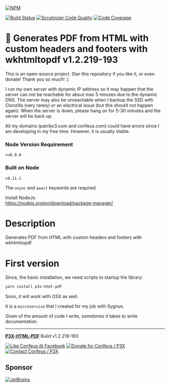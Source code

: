 [//]: #@corifeus-header
  
[![NPM](https://nodei.co/npm/p3x-html-pdf.png?downloads=true&downloadRank=true&stars=true)](https://www.npmjs.com/package/p3x-html-pdf/)

  [![Build Status](https://travis-ci.org/patrikx3/html-pdf.svg?branch=master)](https://travis-ci.org/patrikx3/html-pdf)  [![Scrutinizer Code Quality](https://scrutinizer-ci.com/g/patrikx3/html-pdf/badges/quality-score.png?b=master)](https://scrutinizer-ci.com/g/patrikx3/html-pdf/?branch=master)  [![Code Coverage](https://scrutinizer-ci.com/g/patrikx3/html-pdf/badges/coverage.png?b=master)](https://scrutinizer-ci.com/g/patrikx3/html-pdf/?branch=master) 


 
# 📃 Generates PDF from HTML with custom headers and footers with wkhtmltopdf v1.2.219-193  

This is an open-source project. Star this repository if you like it, or even donate!  Thank you so much! :)

I run my own server with dynamic IP address so it may happen that the server can not be reachable for about max 5 minutes due to the dynamic DNS. The server may also be unreachable when I backup the SSD with Clonzilla (very rarely) or an electrical issue (but this should not happen again). When the server is down, please hang on for 5-30 minutes and the server will be back up.

All my domains (patrikx3.com and corifeus.com) could have errors since I am developing in my free time. However, it is usually stable.


### Node Version Requirement 
``` 
>=8.9.0 
```  
   
### Built on Node 
``` 
v9.11.1
```   
   
The ```async``` and ```await``` keywords are required.

Install NodeJs:    
https://nodejs.org/en/download/package-manager/    



# Description  

                        
[//]: #@corifeus-header:end


Generates PDF from HTML with custom headers and footers with wkhtmltopdf

# First version
Since, the basic installation, we need scripts to startup the library:
```bash
yarn install p3x-html-pdf
```

Soon, it will work with OSX as well.

It is a ```microservice``` that I created for my job with Sygnus.

Given of the amount of code I write, sometimes it takes to write documentation.

[//]: #@corifeus-footer

---

[**P3X-HTML-PDF**](https://pages.corifeus.com/html-pdf) Build v1.2.219-193 

[![Like Corifeus @ Facebook](https://img.shields.io/badge/LIKE-Corifeus-3b5998.svg)](https://www.facebook.com/corifeus.software) [![Donate for Corifeus / P3X](https://img.shields.io/badge/Donate-Corifeus-003087.svg)](https://www.paypal.com/cgi-bin/webscr?cmd=_s-xclick&hosted_button_id=QZVM4V6HVZJW6)  [![Contact Corifeus / P3X](https://img.shields.io/badge/Contact-P3X-ff9900.svg)](https://www.patrikx3.com/en/front/contact) 


## Sponsor

[![JetBrains](https://www.patrikx3.com/images/jetbrains-logo.svg)](https://www.jetbrains.com/)
  
 

[//]: #@corifeus-footer:end